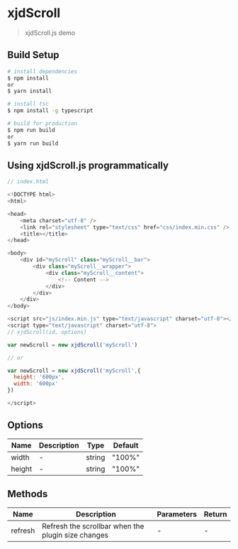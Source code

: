 # xjdScroll

> xjdScroll.js demo

## Build Setup

```bash
# install dependencies
$ npm install
or
$ yarn install

# install tsc
$ npm install -g typescript

# build for production
$ npm run build
or
$ yarn run build
```

## Using xjdScroll.js programmatically

```javascript
// index.html

<!DOCTYPE html>
<html>

<head>
	<meta charset="utf-8" />
	<link rel="stylesheet" type="text/css" href="css/index.min.css" />
	<title></title>
</head>

<body>
	<div id="myScroll" class="myScroll__bar">
		<div class="myScroll__wrapper">
			<div class="myScroll__content">
				<!-- Content -->
			</div>
		</div>
	</div>
</body>

<script src="js/index.min.js" type="text/javascript" charset="utf-8"></script>
<script type="text/javascript" charset="utf-8">
// xjdScroll(id, options)

var newScroll = new xjdScroll('myScroll')

// or

var newScroll = new xjdScroll('myScroll',{
  height: '600px',
  width: '600px'
})

</script>
```

## Options

| Name   | Description | Type   | Default |
| ------ | ----------- | ------ | ------- |
| width  | -           | string | "100%"  |
| height | -           | string | "100%"  |

## Methods

| Name    | Description                                        | Parameters | Return |
| ------- | -------------------------------------------------- | ---------- | ------ |
| refresh | Refresh the scrollbar when the plugin size changes | -          | -      |
